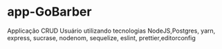 # app-GoBarber
Applicação CRUD Usuário utilizando tecnologias NodeJS,Postgres, yarn, express, sucrase, nodenom, sequelize, eslint, prettier,editorconfig
